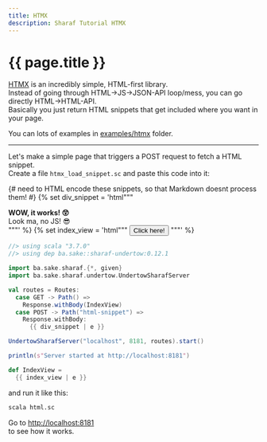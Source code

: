 ```yaml
---
title: HTMX
description: Sharaf Tutorial HTMX
---
```


# {{ page.title }}

[HTMX]("https://htmx.org/") is an incredibly simple, HTML-first library.  
Instead of going through HTML->JS->JSON-API loop/mess, you can go directly HTML->HTML-API.  
Basically you just return HTML snippets that get included where you want in your page.

You can lots of examples in [examples/htmx]({{site.data.project.gh.sourcesUrl}}/examples/htmx) folder.

---

Let's make a simple page that triggers a POST request to fetch a HTML snippet.  
Create a file `htmx_load_snippet.sc` and paste this code into it:

{# need to HTML encode these snippets, so that Markdown doesnt process them! #}
{% set div_snippet = 'html"""
        <div>
        <b>WOW, it works! 😲</b>
        <div>Look ma, no JS! 😎</div>
        </div>
      """'
%}
{% set index_view = 'html"""
    <!DOCTYPE html>
    <html>
    <head>
      <script src="https://unpkg.com/htmx.org@2.0.4"></script>
    </head>
    <body>
      <button hx-post="/html-snippet" hx-swap="outerHTML">Click here!</button>
    </body>
    </html>
  """'
%}


```scala
//> using scala "3.7.0"
//> using dep ba.sake::sharaf-undertow:0.12.1

import ba.sake.sharaf.{*, given}
import ba.sake.sharaf.undertow.UndertowSharafServer

val routes = Routes:
  case GET -> Path() =>
    Response.withBody(IndexView)
  case POST -> Path("html-snippet") =>
    Response.withBody:
      {{ div_snippet | e }}

UndertowSharafServer("localhost", 8181, routes).start()

println(s"Server started at http://localhost:8181")

def IndexView =
  {{ index_view | e }}

```

and run it like this:
```sh
scala html.sc 
```

Go to [http://localhost:8181](http://localhost:8181)  
to see how it works.


